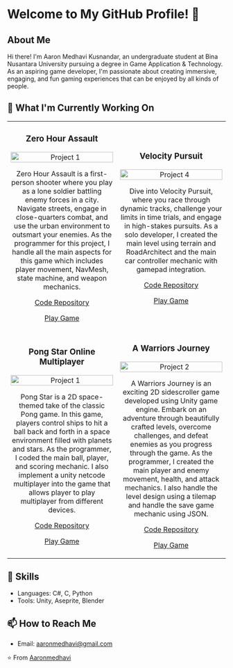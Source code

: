 # Welcome to My GitHub Profile! 👋
## About Me
Hi there! I'm Aaron Medhavi Kusnandar, an undergraduate student at Bina Nusantara University pursuing a degree in Game Application & Technology. As an aspiring game developer, I'm passionate about creating immersive, engaging, and fun gaming experiences that can be enjoyed by all kinds of people.
## 🔭 What I'm Currently Working On
<div align="center">
  <table>
    <tr>
      <td width="50%">
        <h3 align="center">Zero Hour Assault</h3>
        <div align="center">  
          <a href='https://github.com/Aaronmedhavi/FPS-Unity-Game' target="_blank">
            <img src="https://github.com/Aaronmedhavi/FPS-Unity-Game/blob/main/fPSSS - Made with Clipchamp.gif?raw=true" alt="Project 1" width="100%" />
          </a>
          <p>Zero Hour Assault is a first-person shooter where you play as a lone soldier battling enemy forces in a city. Navigate streets, engage in close-quarters combat, and use the urban environment to outsmart your enemies. As the programmer for this project, I handle all the main aspects for this game which includes player movement, NavMesh, state machine, and weapon mechanics.</p>
          <p>
            <a href="https://github.com/Aaronmedhavi/FPS-Unity-Game" target="_blank">Code Repository</a>
          </p>
          <p>
            <a href="https://aaronmedhavi.itch.io/zero-hour-assault" target="_blank">Play Game</a>
          </p>
        </div>
      </td>
      <td width="50%">
        <h3 align="center">Velocity Pursuit</h3>
        <div align="center">  
          <a href='https://github.com/Aaronmedhavi/Racing-Unity-Game' target="_blank">
            <img src="https://github.com/Aaronmedhavi/Racing-Unity-Game/blob/main/racingsss - Made with Clipchamp.gif" alt="Project 4" width="100%" />
          </a>
          <p>Dive into Velocity Pursuit, where you race through dynamic tracks, challenge your limits in time trials, and engage in high-stakes pursuits. As a solo developer, I created the main level using terrain and RoadArchitect and the main car controller mechanic with gamepad integration.</p>
          <p>
            <a href="https://github.com/Aaronmedhavi/Racing-Unity-Game" target="_blank">Code Repository</a>
          </p>
          <p>
            <a href="https://aaronmedhavi.itch.io/velocity-pursuit" target="_blank">Play Game</a>
          </p>
        </div>
      </td>
    </tr>
    <tr>
      <td width="50%">
        <h3 align="center">Pong Star Online Multiplayer</h3>
        <div align="center">  
          <a href='https://github.com/Aaronmedhavi/Pong2D-GameProg' target="_blank">
            <img src="https://github.com/Aaronmedhavi/Pong2D-GameProg/blob/main/Untitled video - Made with Clipchamp (2).gif?raw=true" alt="Project 1" width="100%" />
          </a>
          <p>Pong Star is a 2D space-themed take of the classic Pong game. In this game, players control ships to hit a ball back and forth in a space environment filled with planets and stars. As the programmer, I coded the main ball, player, and scoring mechanic. I also implement a unity netcode multiplayer into the game that allows player to play multiplayer from different devices.</p>
          <p>
            <a href="https://github.com/Aaronmedhavi/Pong2D-GameProg" target="_blank">Code Repository</a>
          </p>
          <p>
            <a href="https://aaronmedhavi.itch.io/pong-star" target="_blank">Play Game</a>
          </p>
        </div>
      </td>
      <td width="50%">
        <h3 align="center">A Warriors Journey</h3>
        <div align="center">  
          <a href='https://github.com/Aaronmedhavi/SideScroll-GameProg' target="_blank">
            <img src="https://github.com/Aaronmedhavi/SideScroll-GameProg/blob/main/side - Made with Clipchamp.gif?raw=true" alt="Project 2" width="100%" />
          </a>
          <p>A Warriors Journey is an exciting 2D sidescroller game developed using Unity game engine. Embark on an adventure through beautifully crafted levels, overcome challenges, and defeat enemies as you progress through the game. As the programmer, I created the main player and enemy movement, health, and attack mechanics. I also handle the level design using a tilemap and handle the save game mechanic using JSON.</p>
          <p>
            <a href="https://github.com/Aaronmedhavi/SideScroll-GameProg" target="_blank">Code Repository</a>
          </p>
          <p>
            <a href="https://aaronmedhavi.itch.io/a-warriors-journey" target="_blank">Play Game</a>
          </p>
        </div>
      </td>
    </tr>
  </table>
</div>

## 💼 Skills
- Languages: C#, C, Python
- Tools: Unity, Aseprite, Blender

## 📫 How to Reach Me
- Email: aaronmedhavi@gmail.com

⭐️ From [Aaronmedhavi](https://github.com/Aaronmedhavi)
